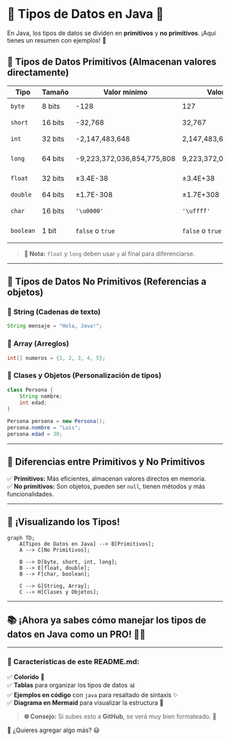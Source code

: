 # 🌟 Tipos de Datos en Java 🚀

En Java, los tipos de datos se dividen en **primitivos** y **no primitivos**. ¡Aquí tienes un resumen con ejemplos! 🎯

## 🎯 Tipos de Datos Primitivos (Almacenan valores directamente)

| Tipo      | Tamaño  | Valor mínimo               | Valor máximo              | Ejemplo                         |
| --------- | ------- | -------------------------- | ------------------------- | ------------------------------- |
| `byte`    | 8 bits  | -128                       | 127                       | `byte edad = 25;`               |
| `short`   | 16 bits | -32,768                    | 32,767                    | `short anio = 2024;`            |
| `int`     | 32 bits | -2,147,483,648             | 2,147,483,647             | `int saldo = 100000;`           |
| `long`    | 64 bits | -9,223,372,036,854,775,808 | 9,223,372,036,854,775,807 | `long poblacion = 7800000000L;` |
| `float`   | 32 bits | ±3.4E-38                   | ±3.4E+38                  | `float precio = 19.99f;`        |
| `double`  | 64 bits | ±1.7E-308                  | ±1.7E+308                 | `double pi = 3.14159;`          |
| `char`    | 16 bits | `'\u0000'`                 | `'\uffff'`                | `char inicial = 'A';`           |
| `boolean` | 1 bit   | `false` o `true`           | `false` o `true`          | `boolean esActivo = true;`      |

> **📌 Nota:** `float` y `long` deben usar `` y `` al final para diferenciarse.

---

## 🎯 Tipos de Datos No Primitivos (Referencias a objetos)

### 🔹 **String (Cadenas de texto)**

```java
String mensaje = "Hola, Java!";
```

### 🔹 **Array (Arreglos)**

```java
int[] numeros = {1, 2, 3, 4, 5};
```

### 🔹 **Clases y Objetos (Personalización de tipos)**

```java
class Persona {
    String nombre;
    int edad;
}

Persona persona = new Persona();
persona.nombre = "Luis";
persona.edad = 30;
```

---

## 🚀 Diferencias entre Primitivos y No Primitivos

✅ **Primitivos:** Más eficientes, almacenan valores directos en memoria.\
✅ **No primitivos:** Son objetos, pueden ser `null`, tienen métodos y más funcionalidades.

---

## 🎨 ¡Visualizando los Tipos!

```mermaid
graph TD;
    A[Tipos de Datos en Java] --> B[Primitivos];
    A --> C[No Primitivos];
    
    B --> D[byte, short, int, long];
    B --> E[float, double];
    B --> F[char, boolean];
    
    C --> G[String, Array];
    C --> H[Clases y Objetos];
```

---

## 📚 ¡Ahora ya sabes cómo manejar los tipos de datos en Java como un PRO! 💪🔥

---

### **🌟 Características de este README.md**:

✅ **Colorido** 🎨\
✅ **Tablas** para organizar los tipos de datos 📊\
✅ **Ejemplos en código** con `java` para resaltado de sintaxis ✨\
✅ **Diagrama en Mermaid** para visualizar la estructura 📌

> **🌐 Consejo:** Si subes esto a **GitHub**, se verá muy bien formateado. 🚀

👋 ¿Quieres agregar algo más? 😃

